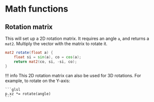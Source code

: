 # Math functions

## Rotation matrix

This will set up a 2D rotation matrix. 
It requires an angle `a`, and returns a `mat2`.
Multiply the vector with the matrix to rotate it.

```glsl
mat2 rotate(float a) {
    float si = sin(a), co = cos(a);
    return mat2(co, si, -si, co);
}
```

!!! info
    This 2D rotation matrix can also be used for 3D rotations.
    For example, to rotate on the Y-axis:

    ```glsl
    p.xz *= rotate(angle)    
    ```